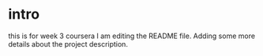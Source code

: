 # intro
this is for week 3 coursera
I am editing the README file. Adding some more details about the project description.
